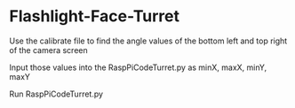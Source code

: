 # Flashlight-Face-Turret

Use the calibrate file to find the angle values of the bottom left and top right of the camera screen

Input those values into the RaspPiCodeTurret.py as minX, maxX, minY, maxY

Run RaspPiCodeTurret.py
